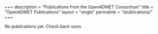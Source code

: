 +++
description = "Publications from the OpenADMET Consortium"
title = "OpenADMET Publications"
layout = "single"
permalink = "/publications/"
+++

No publications yet. Check back soon.